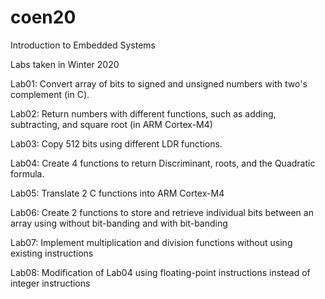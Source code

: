 # coen20
Introduction to Embedded Systems

Labs taken in Winter 2020

Lab01: Convert array of bits to signed and unsigned numbers with two's complement (in C).

Lab02: Return numbers with different functions, such as adding, subtracting, and square root (in ARM Cortex-M4)

Lab03: Copy 512 bits using different LDR functions.

Lab04: Create 4 functions to return Discriminant, roots, and the Quadratic formula.

Lab05: Translate 2 C functions into ARM Cortex-M4 

Lab06: Create 2 functions to store and retrieve individual bits between an array using without bit-banding and with bit-banding

Lab07: Implement multiplication and division functions without using existing instructions

Lab08: Modification of Lab04 using floating-point instructions instead of integer instructions
